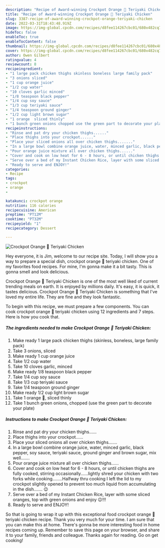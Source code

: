 ```yaml
---
description: "Recipe of Award-winning Crockpot Orange 🍊 Teriyaki Chicken"
title: "Recipe of Award-winning Crockpot Orange 🍊 Teriyaki Chicken"
slug: 3387-recipe-of-award-winning-crockpot-orange-teriyaki-chicken
date: 2022-03-31T18:43:48.919Z
image: https://img-global.cpcdn.com/recipes/d8fee114267cbc01/680x482cq70/crockpot-orange-teriyaki-chicken-recipe-main-photo.jpg
hideToc: false
enableToc: true
enableTocContent: false
thumbnail: https://img-global.cpcdn.com/recipes/d8fee114267cbc01/680x482cq70/crockpot-orange-teriyaki-chicken-recipe-main-photo.jpg
cover: https://img-global.cpcdn.com/recipes/d8fee114267cbc01/680x482cq70/crockpot-orange-teriyaki-chicken-recipe-main-photo.jpg
author: Owen Gilbert
ratingvalue: 4
reviewcount: 8
recipeingredient:
- "1 large pack chicken thighs skinless boneless large family pack"
- "3 onions sliced"
- "1 cup orange juice"
- "1/2 cup water"
- "10 cloves garlic minced"
- "1/8 teaspoon black pepper"
- "1/4 cup soy sauce"
- "1/3 cup teriyaki sauce"
- "1/4 teaspoon ground ginger"
- "1/2 cup light brown sugar"
- "1 orange  sliced thinly"
- "1 bunch green onions chopped use the green part to decorate your plate"
recipeinstructions:
- "Rinse and pat dry your chicken thighs......"
- "Place thighs into your crockpot......"
- "Place your sliced onions all over chicken thighs......."
- "In a large bowl combine orange juice, water, minced garlic, black pepper, soy sauce, teriyaki sauce, ground ginger and brown sugar, mix well......."
- "Pour orange juice mixture all over chicken thighs......"
- "Cover and cook on low heat for 6 - 8 hours, or until chicken thighs are fully cooked, stirring occasionally......lightly shred your chicken with two forks while cooking........Halfway thru cooking I left the lid to my crockpot slightly opened to prevent too much liquid from accumulating in the dish....... 😉"
- "Serve over a bed of my Instant Chicken Rice, layer with some sliced oranges, top with green onions and enjoy 😉!!!"
- "Ready to serve and ENJOY!"
categories:
- Recipe
tags:
- crockpot
- orange
- 

katakunci: crockpot orange  
nutrition: 116 calories
recipecuisine: American
preptime: "PT12M"
cooktime: "PT32M"
recipeyield: "1"
recipecategory: Dessert

---
```



![Crockpot Orange 🍊 Teriyaki Chicken](https://img-global.cpcdn.com/recipes/d8fee114267cbc01/680x482cq70/crockpot-orange-teriyaki-chicken-recipe-main-photo.jpg)

Hey everyone, it is Jim, welcome to our recipe site. Today, I will show you a way to prepare a special dish, crockpot orange 🍊 teriyaki chicken. One of my favorites food recipes. For mine, I'm gonna make it a bit tasty. This is gonna smell and look delicious.

Crockpot Orange 🍊 Teriyaki Chicken is one of the most well liked of current trending meals on earth. It is enjoyed by millions daily. It's easy, it is quick, it tastes delicious. Crockpot Orange 🍊 Teriyaki Chicken is something that I've loved my entire life. They are fine and they look fantastic.




To begin with this recipe, we must prepare a few components. You can cook crockpot orange 🍊 teriyaki chicken using 12 ingredients and 7 steps. Here is how you cook that.

<!--inarticleads1-->

##### The ingredients needed to make Crockpot Orange 🍊 Teriyaki Chicken:

1. Make ready 1 large pack chicken thighs (skinless, boneless, large family pack)
1. Take 3 onions, sliced
1. Make ready 1 cup orange juice
1. Take 1/2 cup water
1. Take 10 cloves garlic, minced
1. Make ready 1/8 teaspoon black pepper
1. Take 1/4 cup soy sauce
1. Take 1/3 cup teriyaki sauce
1. Take 1/4 teaspoon ground ginger
1. Make ready 1/2 cup light brown sugar
1. Take 1 orange 🍊, sliced thinly
1. Take 1 bunch green onions, chopped (use the green part to decorate your plate)




<!--inarticleads2-->

##### Instructions to make Crockpot Orange 🍊 Teriyaki Chicken:

1. Rinse and pat dry your chicken thighs......
1. Place thighs into your crockpot......
1. Place your sliced onions all over chicken thighs.......
1. In a large bowl combine orange juice, water, minced garlic, black pepper, soy sauce, teriyaki sauce, ground ginger and brown sugar, mix well.......
1. Pour orange juice mixture all over chicken thighs......
1. Cover and cook on low heat for 6 - 8 hours, or until chicken thighs are fully cooked, stirring occasionally......lightly shred your chicken with two forks while cooking........Halfway thru cooking I left the lid to my crockpot slightly opened to prevent too much liquid from accumulating in the dish....... 😉
1. Serve over a bed of my Instant Chicken Rice, layer with some sliced oranges, top with green onions and enjoy 😉!!!
1. Ready to serve and ENJOY!



So that is going to wrap it up with this exceptional food crockpot orange 🍊 teriyaki chicken recipe. Thank you very much for your time. I am sure that you can make this at home. There's gonna be more interesting food in home recipes coming up. Remember to save this page on your browser, and share it to your family, friends and colleague. Thanks again for reading. Go on get cooking!
